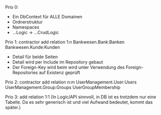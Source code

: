 Prio 0: 
- Ein DbContext für ALLE Domainen
- Ordnerstruktur
- Namespaces
- ...Logic -> ...CrudLogic

Prio 1: contractor add relation 1:n Bankwesen.Bank:Banken Bankwesen.Kunde:Kunden
- Detail für beide Seiten
- Detail wird per Include im Repository gebaut
- Der Foreign-Key wird beim wird unter Verwendung des Foreign-Repositories auf Existenz geprüft 

Prio 2: contractor add relation n:m UserManagement.User:Users UserManagement.Group:Groups UserGroupMembership

Prio 3: add relation 1:1 (In Logic/API sinnvoll, in DB ist es trotzdem nur eine Tabelle. Da es sehr generisch ist und viel Aufwand bedeutet, kommt das später.)